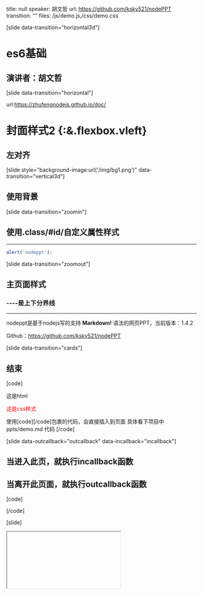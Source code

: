 title: null
speaker: 胡文哲
url: https://github.com/ksky521/nodePPT
transition: ""
files: /js/demo.js,/css/demo.css

[slide data-transition="horizontal3d"]

# es6基础
## 演讲者：胡文哲

[slide data-transition="horizontal"]

url:https://zhufengnodejs.github.io/doc/
# 封面样式2 {:&.flexbox.vleft}
## 左对齐

[slide style="background-image:url('/img/bg1.png')" data-transition="vertical3d"]

## 使用背景

[slide data-transition="zoomin"]
## 使用.class/#id/自定义属性样式
----

```javascript
alert('nodeppt');
```

[slide data-transition="zoomout"]

## 主页面样式
### ----是上下分界线
----

nodeppt是基于nodejs写的支持 **Markdown!** 语法的网页PPT，当前版本：1.4.2

Github：https://github.com/ksky521/nodePPT

[slide data-transition="cards"]

## 结束
[code]
<div class="file-setting">
	这是html
</div>
<p id="css-demo">这是css样式</p>
使用[code][/code]包裹的代码，会直接插入到页面
具体看下项目中 ppts/demo.md 代码
<script>
	function testScriptTag(){

	}
	console.log(typeof testScriptTag);
</script>
<style>
#css-demo{
	color: red;
}
</style>
[/code]

[slide data-outcallback="outcallback" data-incallback="incallback"]

## 当进入此页，就执行incallback函数
## 当离开此页面，就执行outcallback函数
[code]
<script>
function incallback(){
  alert("进来了")
}

function outcallback(){
  alert("出去了")
}
</script>
[/code]

[slide]

<iframe data-src="http://www.google.com/doodle4google/resources/history.html" src="about:blank;"></iframe>
